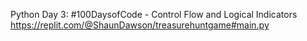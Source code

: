 
Python Day 3: #100DaysofCode - Control Flow and Logical Indicators
https://replit.com/@ShaunDawson/treasurehuntgame#main.py

